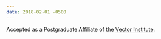 ```yaml
---
date: 2018-02-01 -0500
---
```

Accepted as a Postgraduate Affiliate of the [Vector Institute](http://vectorinstitute.ai).
